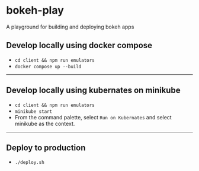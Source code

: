 # bokeh-play

A playground for building and deploying bokeh apps

## Develop locally using docker compose

- `cd client && npm run emulators`
- `docker compose up --build`

---

## Develop locally using kubernates on minikube

- `cd client && npm run emulators`
- `minikube start`
- From the command palette, select `Run on Kubernates` and select minikube as the context.

---

## Deploy to production

- `./deploy.sh`
